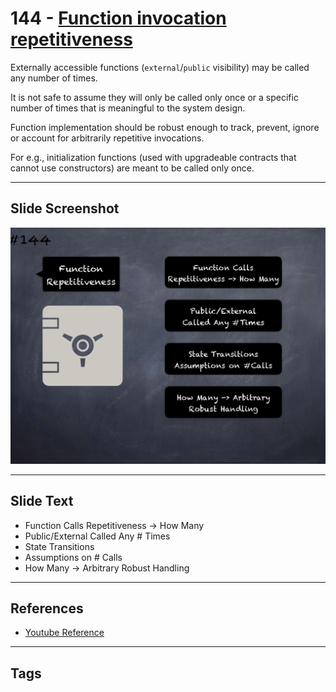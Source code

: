 # 144 - [Function invocation repetitiveness](Function%20invocation%20repetitiveness.md)
Externally accessible functions (`external`/`public` visibility) may be called any number of times. 

It is not safe to assume they will only be called only once or a specific number of times that is meaningful to the system design.

Function implementation should be robust enough to track, prevent, ignore or account for arbitrarily repetitive invocations. 

For e.g., initialization functions (used with upgradeable contracts that cannot use constructors) are meant to be called only once.
___
## Slide Screenshot
![0144.png](../../images/5.%20Pitfalls%20and%20Best%20Practices%20201/144.png)
___
## Slide Text
- Function Calls Repetitiveness -> How Many
- Public/External Called Any # Times
- State Transitions
- Assumptions on # Calls
- How Many -> Arbitrary Robust Handling
___
## References
- [Youtube Reference](https://youtu.be/pXoEIjHupXk?t=307)
___
## Tags
